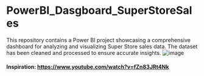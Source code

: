 # PowerBI_Dasgboard_SuperStoreSales
This repository contains a Power BI project showcasing a comprehensive dashboard for analyzing and visualizing Super Store sales data. The dataset has been cleaned and processed to ensure accurate insights.
![image](https://github.com/isadia005/PowerBI_Dasgboard_SuperStoreSales/assets/71076874/ffdf5d30-f860-46d5-882b-e3aeab8ab1e3)


#### Inspiration:  https://www.youtube.com/watch?v=fZn83JRt4Nk
